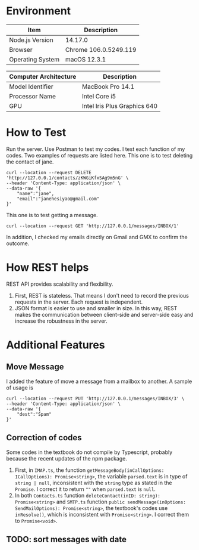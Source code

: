 # Environment

| Item                  | Description           |
|-----------------------|-----------------------|
| Node.js Version       | 14.17.0               |
| Browser               | Chrome 106.0.5249.119 |
| Operating System      | macOS 12.3.1          |


| Computer Architecture | Description                  |
|-----------------------|------------------------------|
| Model Identifier      | MacBook Pro 14.1             |
| Processor Name        | Intel Core i5                |
| GPU                   | Intel Iris Plus Graphics 640 |

# How to Test
Run the server. Use Postman to test my codes. I test each function of my codes. Two examples of requests are listed here.
This one is to test deleting the contact of jane.
```shell
curl --location --request DELETE 'http://127.0.0.1/contacts/zKWGiKfxSAg9m5nG' \
--header 'Content-Type: application/json' \
--data-raw '{
    "name":"jane",
    "email":"janehesiyao@gmail.com"
}'
```

This one is to test getting a message.
```shell
curl --location --request GET 'http://127.0.0.1/messages/INBOX/1'
```

In addition, I checked my emails directly on Gmail and GMX to confirm the outcome.

# How REST helps
REST API provides scalability and flexibility.
1. First, REST is stateless. That means I don't need to record the previous requests in the server. Each request is independent.
2. JSON format is easier to use and smaller in size.
In this way, REST makes the communication between client-side and server-side easy and increase the robustness in the server.

# Additional Features
## Move Message
I added the feature of move a message from a mailbox to another. A sample of usage is
```shell
curl --location --request PUT 'http://127.0.0.1/messages/INBOX/3' \
--header 'Content-Type: application/json' \
--data-raw '{
    "dest":"Spam"
}'
```
## Correction of codes
Some codes in the textbook do not compile by Typescript, probably because the recent updates of the npm package.
1. First, in `IMAP.ts`, the function `getMessageBody(inCallOptions: ICallOptions): Promise<string>`, the variable `parsed.text` is in type of `string | null`, inconsistent with the `string` type as stated in the `Promise`. I correct it to return `""` when `parsed.text` is `null`.
2. In both `Contacts.ts` function `deleteContact(inID: string): Promise<string>` and `SMTP.ts` function `public sendMessage(inOptions: SendMailOptions): Promise<string>`, the textbook's codes use `inResolve()`, which is inconsistent with `Promise<string>`. I correct them to `Promise<void>`.

## TODO: sort messages with date
